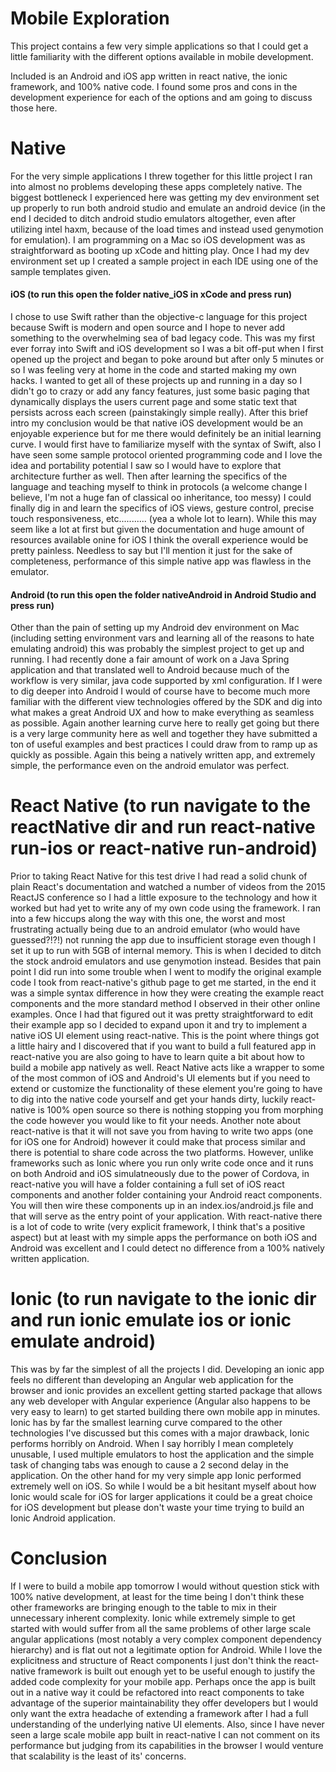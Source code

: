 # Mobile Exploration

This project contains a few very simple applications so that I could get a little familiarity with the different options available in mobile development.

Included is an Android and iOS app written in react native, the ionic framework, and 100% native code. I found some pros and cons in the development experience for each of the options and am going to discuss those here.

# Native

For the very simple applications I threw together for this little project I ran into almost no problems developing these apps completely native. The biggest bottleneck I experienced here was getting my dev environment set up properly to run both android studio and emulate an android device (in the end I decided to ditch android studio emulators altogether, even after utilizing intel haxm, because of the load times and instead used genymotion for emulation). I am programming on a Mac so iOS development was as straightforward as booting up xCode and hitting play. Once I had my dev environment set up I created a sample project in each IDE using one of the sample templates given.

<h4>iOS (to run this open the folder native_iOS in xCode and press run)</h4>

I chose to use Swift rather than the objective-c language for this project because Swift is modern and open source and I hope to never add something to the overwhelming sea of bad legacy code. This was my first ever forray into Swift and iOS development so I was a bit off-put when I first opened up the project and began to poke around but after only 5 minutes or so I was feeling very at home in the code and started making my own hacks. I wanted to get all of these projects up and running in a day so I didn't go to crazy or add any fancy features, just some basic paging that dynamically displays the users current page and some static text that persists across each screen (painstakingly simple really). After this brief intro my conclusion would be that native iOS development would be an enjoyable experience but for me there would definitely be an initial learning curve. I would first have to familiarize myself with the syntax of Swift, also I have seen some sample protocol oriented programming code and I love the idea and portability potential I saw so I would have to explore that architecture further as well. Then after learning the specifics of the language and teaching myself to think in protocols (a welcome change I believe, I'm not a huge fan of classical oo inheritance, too messy) I could finally dig in and learn the specifics of iOS views, gesture control, precise touch responsiveness, etc........... (yea a whole lot to learn). While this may seem like a lot at first but given the documentation and huge amount of resources available onine for iOS I think the overall experience would be pretty painless. Needless to say but I'll mention it just for the sake of completeness, performance of this simple native app was flawless in the emulator.

<h4>Android (to run this open the folder nativeAndroid in Android Studio and press run)</h4>

Other than the pain of setting up my Android dev environment on Mac (including setting environment vars and learning all of the reasons to hate emulating android) this was probably the simplest project to get up and running. I had recently done a fair amount of work on a Java Spring application and that translated well to Android because much of the workflow is very similar, java code supported by xml configuration. If I were to dig deeper into Android I would of course have to become much more familiar with the different view technologies offered by the SDK and dig into what makes a great Android UX and how to make everything as seamless as possible. Again another learning curve here to really get going but there is a very large community here as well and together they have submitted a ton of useful examples and best practices I could draw from to ramp up as quickly as possible. Again this being a natively written app, and extremely simple, the performance even on the android emulator was perfect.

# React Native (to run navigate to the reactNative dir and run react-native run-ios or react-native run-android)

Prior to taking React Native for this test drive I had read a solid chunk of plain React's documentation and watched a number of videos from the 2015 ReactJS conference so I had a little exposure to the technology and how it worked but had yet to write any of my own code using the framework. I ran into a few hiccups along the way with this one, the worst and most frustrating actually being due to an android emulator (who would have guessed?!?!) not running the app due to insufficient storage even though I set it up to run with 5GB of internal memory. This is when I decided to ditch the stock android emulators and use genymotion instead. Besides that pain point I did run into some trouble when I went to modify the original example code I took from react-native's github page to get me started, in the end it was a simple syntax difference in how they were creating the example react components and the more standard method I observed in their other online examples. Once I had that figured out it was pretty straightforward to edit their example app so I decided to expand upon it and try to implement a native iOS UI element using react-native. This is the point where things got a little hairy and I discovered that if you want to build a full featured app in react-native you are also going to have to learn quite a bit about how to build a mobile app natively as well. React Native acts like a wrapper to some of the most common of iOS and Android's UI elements but if you need to extend or customize the functionality of these element you're going to have to dig into the native code yourself and get your hands dirty, luckily react-native is 100% open source so there is nothing stopping you from morphing the code however you would like to fit your needs. Another note about react-native is that it will not save you from having to write two apps (one for iOS one for Android) however it could make that process similar and there is potential to share code across the two platforms. However, unlike frameworks such as Ionic where you run only write code once and it runs on both Android and iOS simulatneously due to the power of Cordova, in react-native you will have a folder containing a full set of iOS react components and another folder containing your Android react components. You will then wire these components up in an index.ios/android.js file and that will serve as the entry point of your application. With react-native there is a lot of code to write (very explicit framework, I think that's a positive aspect) but at least with my simple apps the performance on both iOS and Android was excellent and I could detect no difference from a 100% natively written application.

# Ionic (to run navigate to the ionic dir and run ionic emulate ios or ionic emulate android)

This was by far the simplest of all the projects I did. Developing an ionic app feels no different than developing an Angular web application for the browser and ionic provides an excellent getting started package that allows any web developer with Angular experience (Angular also happens to be very easy to learn) to get started building there own mobile app in minutes. Ionic has by far the smallest learning curve compared to the other technologies I've discussed but this comes with a major drawback, Ionic performs horribly on Android. When I say horribly I mean completely unusable, I used multiple emulators to host the application and the simple task of changing tabs was enough to cause a 2 second delay in the application. On the other hand for my very simple app Ionic performed extremely well on iOS. So while I would be a bit hesitant myself about how Ionic would scale for iOS for larger applications it could be a great choice for iOS development but please don't waste your time trying to build an Ionic Android application.

# Conclusion

If I were to build a mobile app tomorrow I would without question stick with 100% native development, at least for the time being I don't think these other frameworks are bringing enough to the table to mix in their unnecessary inherent complexity. Ionic while extremely simple to get started with would suffer from all the same problems of other large scale angular applications (most notably a very complex component dependency hierarchy) and is flat out not a legitimate option for Android. While I love the explicitness and structure of React components I just don't think the react-native framework is built out enough yet to be useful enough to justify the added code complexity for your mobile app. Perhaps once the app is built out in a native way it could be refactored into react components to take advantage of the superior maintainability they offer developers but I would only want the extra headache of extending a framework after I had a full understanding of the underlying native UI elements. Also, since I have never seen a large scale mobile app built in react-native I can not comment on its performance but judging from its capabilities in the browser I would venture that scalability is the least of its' concerns.
